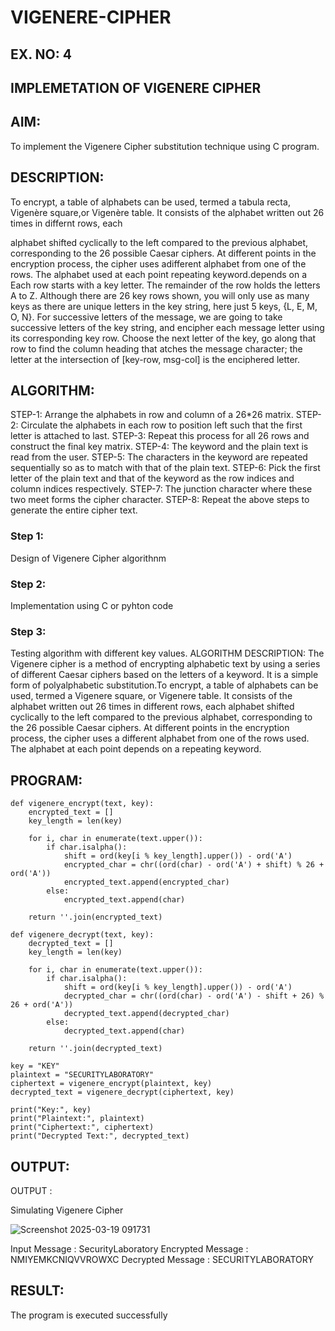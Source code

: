 # VIGENERE-CIPHER
## EX. NO: 4
 

## IMPLEMETATION OF VIGENERE CIPHER
 

## AIM:

To implement the Vigenere Cipher substitution technique using C program.

## DESCRIPTION:

To encrypt, a table of alphabets can be used, termed a tabula recta, Vigenère square,or Vigenère table. It consists of the alphabet written out 26 times in differnt rows, each
 
alphabet shifted cyclically to the left compared to the previous alphabet, corresponding to the 26 possible Caesar ciphers. At different points in the encryption process, the cipher uses adifferent alphabet from one of the rows. The alphabet used at each point repeating keyword.depends on a Each row starts with a key letter. The remainder of the row holds the letters A to Z. Although there are 26 key rows shown, you will only use as many keys as there are unique letters in the key string, here just 5 keys, {L, E, M, O, N}. For successive letters of the message, we are going to take successive letters of the key string, and encipher each message letter using its corresponding key row. Choose the next letter of the key, go along that row to find the column heading that	atches the message character; the letter at the intersection of
[key-row, msg-col] is the enciphered letter.


## ALGORITHM:

STEP-1: Arrange the alphabets in row and column of a 26*26 matrix.
STEP-2: Circulate the alphabets in each row to position left such that the first letter is attached to last.
STEP-3: Repeat this process for all 26 rows and construct the final key matrix.
STEP-4: The keyword and the plain text is read from the user.
STEP-5: The characters in the keyword are repeated sequentially so as to match with that of the plain text.
STEP-6: Pick the first letter of the plain text and that of the keyword as the row indices and column indices respectively.
STEP-7: The junction character where these two meet forms the cipher character.
STEP-8: Repeat the above steps to generate the entire cipher text.

### Step 1:

Design of Vigenere Cipher algorithnm 

### Step 2:

Implementation using C or pyhton code

### Step 3:

Testing algorithm with different key values. 
ALGORITHM DESCRIPTION:
The Vigenere cipher is a method of encrypting alphabetic text by using a series of different Caesar ciphers based on the letters of a keyword. It is a simple form of polyalphabetic substitution.To encrypt, a table of alphabets can be used, termed a Vigenere square, or Vigenere table. It consists of the alphabet written out 26 times in different rows, each alphabet shifted cyclically to the left compared to the previous alphabet, corresponding to the 26 possible Caesar ciphers. At different points in the encryption process, the cipher uses a different alphabet from one of the rows used. The alphabet at each point depends on a repeating keyword.



## PROGRAM:
~~~
def vigenere_encrypt(text, key):
    encrypted_text = []
    key_length = len(key)
    
    for i, char in enumerate(text.upper()):
        if char.isalpha():
            shift = ord(key[i % key_length].upper()) - ord('A')
            encrypted_char = chr((ord(char) - ord('A') + shift) % 26 + ord('A'))
            encrypted_text.append(encrypted_char)
        else:
            encrypted_text.append(char)
    
    return ''.join(encrypted_text)

def vigenere_decrypt(text, key):
    decrypted_text = []
    key_length = len(key)
    
    for i, char in enumerate(text.upper()):
        if char.isalpha():
            shift = ord(key[i % key_length].upper()) - ord('A')
            decrypted_char = chr((ord(char) - ord('A') - shift + 26) % 26 + ord('A'))
            decrypted_text.append(decrypted_char)
        else:
            decrypted_text.append(char)
    
    return ''.join(decrypted_text)

key = "KEY"
plaintext = "SECURITYLABORATORY"
ciphertext = vigenere_encrypt(plaintext, key)
decrypted_text = vigenere_decrypt(ciphertext, key)

print("Key:", key)
print("Plaintext:", plaintext)
print("Ciphertext:", ciphertext)
print("Decrypted Text:", decrypted_text)
~~~
## OUTPUT:
OUTPUT :

Simulating Vigenere Cipher

![Screenshot 2025-03-19 091731](https://github.com/user-attachments/assets/d09eb216-e602-4e5b-b082-5dd1e071b7cb)

Input Message : SecurityLaboratory
Encrypted Message : NMIYEMKCNIQVVROWXC Decrypted Message : SECURITYLABORATORY

## RESULT:
The program is executed successfully

